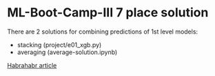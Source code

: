 # ML-Boot-Camp-III 7 place solution

There are 2 solutions for combining predictions of 1st level models:
- stacking (project/e01_xgb.py)
- averaging (average-solution.ipynb)

[Habrahabr article](https://habrahabr.ru/post/324924/)
